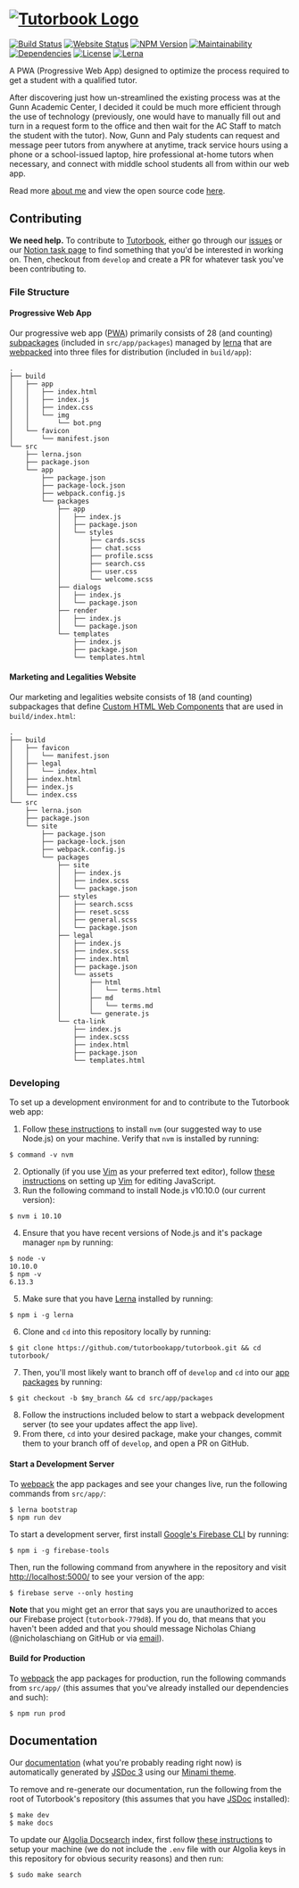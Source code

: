 # [![Tutorbook Logo](https://raw.githubusercontent.com/tutorbookapp/tutorbook/develop/build/favicon/text-logo.png)](https://tutorbook.app)

[![Build Status](https://travis-ci.org/tutorbookapp/tutorbook.svg?branch=master)](https://travis-ci.org/tutorbookapp/tutorbook)
[![Website Status](https://img.shields.io/website?down_color=lightgrey&down_message=down&up_color=brightgreen&up_message=up&url=https%3A%2F%2Ftutorbook.app)](https://tutorbook.app)
[![NPM Version](https://badge.fury.io/js/%40tutorbook%2Fapp.svg)](https://npmjs.com/package/@tutorbook/app)
[![Maintainability](https://api.codeclimate.com/v1/badges/dd8c901f0077521d8f21/maintainability)](https://codeclimate.com/github/nicholaschiang/tutorbook/maintainability)
[![Dependencies](https://david-dm.org/tutorbookapp/tutorbook/status.svg)](https://david-dm.org/tutorbookapp/tutorbook)
[![License](https://img.shields.io/badge/license-CC%2FAGPL-blue)](https://github.com/tutorbookapp/tutorbook/blob/develop/LICENSE)
[![Lerna](https://img.shields.io/badge/maintained%20with-lerna-cc00ff.svg)](https://lerna.js.org/)

A PWA (Progressive Web App) designed to optimize the process required to get a
student with a qualified tutor.

After discovering just how un-streamlined the existing process was at the Gunn
Academic Center, I decided it could be much more efficient through the use of
technology (previously, one would have to manually fill out and turn in a
request form to the office and then wait for the AC Staff to match the student
with the tutor). Now, Gunn and Paly students can request and message peer tutors
from anywhere at anytime, track service hours using a phone or a school-issued
laptop, hire professional at-home tutors when necessary, and connect with middle
school students all from within our web app.

Read more [about me](https://nicholaschiang.com) and view the open source code
[here](https://github.com/nicholaschiang/tutorbook).

## Contributing

**We need help.** To contribute to [Tutorbook](https://tutorbook.app), either go
through our [issues](https://github.com/nicholaschiang/tutorbook/issues) or our
[Notion task page](https://www.notion.so/tutorbook/145daee9eb41405595f34955b50df281?v=5e0ac0e835cf4bb1929a371e9339d1f6)
to find something that you'd be interested in working on. Then, checkout from
`develop` and create a PR for whatever task you've been contributing to.

### File Structure

#### Progressive Web App

Our progressive web app
([PWA](https://developers.google.com/web/progressive-web-apps/)) primarily
consists of 28 (and counting) [subpackages](https://npmjs.com/org/tutorbook)
(included in `src/app/packages`) managed by [lerna](https://lerna.js.org) that
are [webpacked](https://webpack.js.org) into three files for distribution
(included in `build/app`):

```
.
├── build
│   ├── app
│   │   ├── index.html
│   │   ├── index.js
│   │   ├── index.css
│   │   └── img
│   │       └── bot.png
│   └── favicon
│       └── manifest.json
└── src
    ├── lerna.json
    ├── package.json
    └── app
        ├── package.json
        ├── package-lock.json
        ├── webpack.config.js
        └── packages
            ├── app
            │   ├── index.js
            │   ├── package.json
            │   └── styles
            │       ├── cards.scss
            │       ├── chat.scss
            │       ├── profile.scss
            │       ├── search.css
            │       ├── user.css
            │       └── welcome.scss
            ├── dialogs
            │   ├── index.js
            │   └── package.json
            ├── render
            │   ├── index.js
            │   └── package.json
            └── templates
                ├── index.js
                ├── package.json
                └── templates.html
```

#### Marketing and Legalities Website

Our marketing and legalities website consists of 18 (and counting) subpackages
that define [Custom HTML Web Components](https://developer.mozilla.org/en-US/docs/Web/Web_Components/Using_custom_elements) that are used in `build/index.html`:

```
.
├── build
│   ├── favicon
│   │   └── manifest.json
│   ├── legal
│   │   └── index.html
│   ├── index.html
│   ├── index.js
│   └── index.css
└── src
    ├── lerna.json
    ├── package.json
    └── site
        ├── package.json
        ├── package-lock.json
        ├── webpack.config.js
        └── packages
            ├── site
            │   ├── index.js
            │   ├── index.scss
            │   └── package.json
            ├── styles
            │   ├── search.scss
            │   ├── reset.scss
            │   ├── general.scss
            │   └── package.json
            ├── legal
            │   ├── index.js
            │   ├── index.scss
            │   ├── index.html
            │   ├── package.json
            │   └── assets
            │       ├── html
            │       │   └── terms.html
            │       ├── md
            │       │   └── terms.md
            │       └── generate.js
            └── cta-link
                ├── index.js
                ├── index.scss
                ├── index.html
                ├── package.json
                └── templates.html
```

### Developing

To set up a development environment for and to contribute to the Tutorbook web
app:

1. Follow [these instructions](https://github.com/nvm-sh/nvm#installing-and-updating)
   to install `nvm` (our suggested way to use Node.js) on your
   machine. Verify that `nvm` is installed by running:
```
$ command -v nvm
```
2. Optionally (if you use [Vim](https://vim.org) as your preferred text editor),
   follow [these instructions](https://freshman.tech/vim-javascript/) on setting
   up [Vim](https://vim.org) for editing JavaScript.
3. Run the following command to install Node.js v10.10.0 (our current version):
```
$ nvm i 10.10
```
4. Ensure that you have recent versions of Node.js and it's package manager
   `npm` by running:
```
$ node -v
10.10.0
$ npm -v
6.13.3
```
5. Make sure that you have [Lerna](https://lerna.js.org) installed by running:
```
$ npm i -g lerna
```
6. Clone and `cd` into this repository locally by running:
```
$ git clone https://github.com/tutorbookapp/tutorbook.git && cd tutorbook/
```
7. Then, you'll most likely want to branch off of `develop` and `cd` into our
   [app packages](https://npmjs.com/org/tutorbook) by running:
```
$ git checkout -b $my_branch && cd src/app/packages
```
8. Follow the instructions included below to start a webpack development server
   (to see your updates affect the app live).
9. From there, `cd` into your desired package, make your changes, commit them to
   your branch off of `develop`, and open a PR on GitHub.

#### Start a Development Server

To [webpack](https://webpack.js.org/) the app packages and see your changes
live, run the following commands from `src/app/`:

```
$ lerna bootstrap
$ npm run dev
```

To start a development server, first install
[Google's Firebase CLI](https://firebase.google.com/docs/cli/) by running:

```
$ npm i -g firebase-tools
```

Then, run the following command from anywhere in the repository and visit
[http://localhost:5000/](http://localhost:5000/) to see your version of the app:

```
$ firebase serve --only hosting
```

**Note** that you might get an error that says you are unauthorized to acces our
Firebase project (`tutorbook-779d8`). If you do, that means that you haven't
been added and that you should message Nicholas Chiang (@nicholaschiang on
GitHub or via [email](mailto:nicholas.h.chiang@gmail.com)).

#### Build for Production

To [webpack](https://webpack.js.org/) the app packages for production, run the
following commands from `src/app/` (this assumes that you've already installed
our dependencies and such):

```
$ npm run prod
```

## Documentation

Our [documentation](https://tutorbook.app/docs) (what you're probably reading
right now) is automatically generated by [JSDoc 3](https://jsdoc.app/) using our
[Minami theme](https://github.com/tutorbookapp/minami).

To remove and re-generate our documentation, run the following from the root of
Tutorbook's repository (this assumes that you have [JSDoc](https://jsdoc.app/)
installed):

```
$ make dev
$ make docs
```

To update our [Algolia Docsearch](https://docsearch.algolia.com/) index, first
follow [these instructions](https://docsearch.algolia.com/docs/run-your-own) to
setup your machine (we do not include the `.env` file with our Algolia keys in
this repository for obvious security reasons) and then run:

```
$ sudo make search
```
